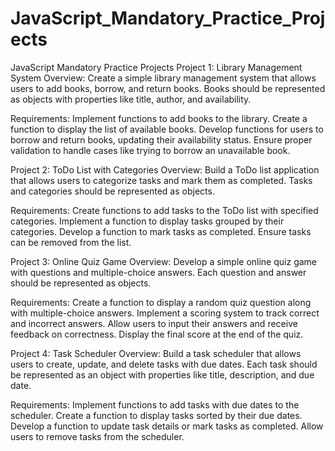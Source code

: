 # JavaScript_Mandatory_Practice_Projects
JavaScript Mandatory Practice Projects
Project 1: Library Management System
Overview:
Create a simple library management system that allows users to add books, borrow, and return books. Books should be represented as objects with properties like title, author, and availability.

Requirements:
Implement functions to add books to the library.
Create a function to display the list of available books.
Develop functions for users to borrow and return books, updating their availability status.
Ensure proper validation to handle cases like trying to borrow an unavailable book.
 

Project 2: ToDo List with Categories
Overview:
Build a ToDo list application that allows users to categorize tasks and mark them as completed. Tasks and categories should be represented as objects.

Requirements:
Create functions to add tasks to the ToDo list with specified categories.
Implement a function to display tasks grouped by their categories.
Develop a function to mark tasks as completed.
Ensure tasks can be removed from the list.
 

Project 3: Online Quiz Game
Overview:
Develop a simple online quiz game with questions and multiple-choice answers. Each question and answer should be represented as objects.

Requirements:
Create a function to display a random quiz question along with multiple-choice answers.
Implement a scoring system to track correct and incorrect answers.
Allow users to input their answers and receive feedback on correctness.
Display the final score at the end of the quiz.
 

Project 4: Task Scheduler
Overview:
Build a task scheduler that allows users to create, update, and delete tasks with due dates. Each task should be represented as an object with properties like title, description, and due date.

Requirements:
Implement functions to add tasks with due dates to the scheduler.
Create a function to display tasks sorted by their due dates.
Develop a function to update task details or mark tasks as completed.
Allow users to remove tasks from the scheduler.
